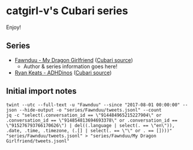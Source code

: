 # catgirl-v's Cubari series

Enjoy!

## Series

+ [Fawnduu - My Dragon Girlfriend][Fawnduu/My Dragon Girlfriend/Cubari] ([Cubari source][Fawnduu/My Dragon Girlfriend/cubari.json])
  + Author & series information goes here!
+ [Ryan Keats - ADHDinos][ADHDinos] ([Cubari source][ADHDinos/cubari.json])

[Fawnduu/My Dragon Girlfriend/Cubari]: https://cubari.moe/read/gist/cmF3L2NhdGdpcmwtdi9jdWJhcmkvZC9jYXRnaXJsLXYvbWFpbi9zZXJpZXMvRmF3bmR1dS9NeSUyMERyYWdvbiUyMEdpcmxmcmllbmQvY3ViYXJpLmpzb24/
[Fawnduu/My Dragon Girlfriend/cubari.json]: https://raw.githubusercontent.com/catgirl-v/cubari/d/catgirl-v/main/series/Fawnduu/My%20Dragon%20Girlfriend/cubari.json
[ADHDinos]: https://www.adhdinos.com/
[ADHDinos/cubari.json]: https://raw.githubusercontent.com/catgirl-v/cubari/d/catgirl-v/main/series/ADHDinos/cubari.json

## Initial import notes

```
twint --utc --full-text -u "Fawnduu" --since "2017-08-01 00:00:00" --json --hide-output -o "series/Fawnduu/tweets.jsonl" --count
jq -c "select(.conversation_id == \"914484965215227904\" or .conversation_id == \"914854813694693378\" or .conversation_id == \"915276793766170626\") | del((.language | select(. == \"en\")), .date, .time, .timezone, (.[] | select(. == \"\" or . == [])))" "series/Fawnduu/tweets.jsonl" > "series/Fawnduu/My Dragon Girlfriend/tweets.jsonl"
```
